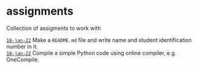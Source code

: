 # assignments
Collection of assigments to work with

[`18-jan-22`](01) Make a `README.md` file and write name and student identification number in it. \
[`18-jan-22`](02) Compile a simple Python code using online compiler, e.g. OneCompile.
